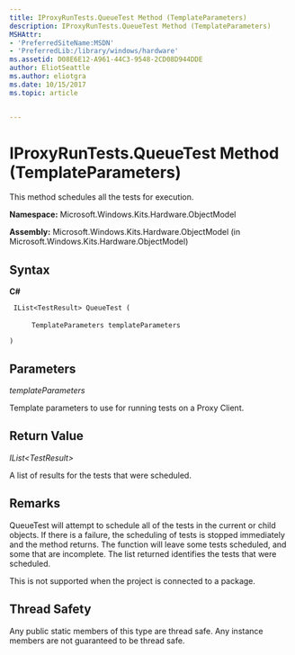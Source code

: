 ```yaml
---
title: IProxyRunTests.QueueTest Method (TemplateParameters)
description: IProxyRunTests.QueueTest Method (TemplateParameters)
MSHAttr:
- 'PreferredSiteName:MSDN'
- 'PreferredLib:/library/windows/hardware'
ms.assetid: D08E6E12-A961-44C3-9548-2CD08D944DDE
author: EliotSeattle
ms.author: eliotgra
ms.date: 10/15/2017
ms.topic: article


---
```


# IProxyRunTests.QueueTest Method (TemplateParameters)


This method schedules all the tests for execution.

**Namespace:** Microsoft.Windows.Kits.Hardware.ObjectModel

**Assembly:** Microsoft.Windows.Kits.Hardware.ObjectModel (in Microsoft.Windows.Kits.Hardware.ObjectModel)

## <span id="Syntax"></span><span id="syntax"></span><span id="SYNTAX"></span>Syntax


**C#**

` IList<TestResult> QueueTest (`

          `TemplateParameters templateParameters`

`)`

## <span id="Parameters"></span><span id="parameters"></span><span id="PARAMETERS"></span>Parameters


*templateParameters*

Template parameters to use for running tests on a Proxy Client.

## <span id="Return_Value"></span><span id="return_value"></span><span id="RETURN_VALUE"></span>Return Value


*IList&lt;TestResult&gt;*

A list of results for the tests that were scheduled.

## <span id="Remarks"></span><span id="remarks"></span><span id="REMARKS"></span>Remarks


QueueTest will attempt to schedule all of the tests in the current or child objects. If there is a failure, the scheduling of tests is stopped immediately and the method returns. The function will leave some tests scheduled, and some that are incomplete. The list returned identifies the tests that were scheduled.

This is not supported when the project is connected to a package.

## <span id="Thread_Safety"></span><span id="thread_safety"></span><span id="THREAD_SAFETY"></span>Thread Safety


Any public static members of this type are thread safe. Any instance members are not guaranteed to be thread safe.

 

 






